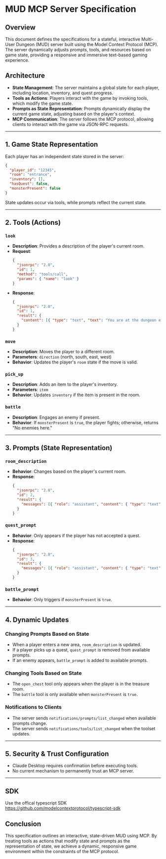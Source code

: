 # MUD MCP Server Specification

## Overview
This document defines the specifications for a stateful, interactive Multi-User Dungeon (MUD) server built using the Model Context Protocol (MCP). The server dynamically adjusts prompts, tools, and resources based on game state, providing a responsive and immersive text-based gaming experience.

## Architecture
- **State Management**: The server maintains a global state for each player, including location, inventory, and quest progress.
- **Tools as Actions**: Players interact with the game by invoking tools, which modify the game state.
- **Prompts as State Representation**: Prompts dynamically display the current game state, adjusting based on the player's context.
- **MCP Communication**: The server follows the MCP protocol, allowing clients to interact with the game via JSON-RPC requests.

---

## 1. Game State Representation
Each player has an independent state stored in the server:
```json
{
  "player_id": "12345",
  "room": "entrance",
  "inventory": [],
  "hasQuest": false,
  "monsterPresent": false
}
```
State updates occur via tools, while prompts reflect the current state.

---

## 2. Tools (Actions)
### `look`
- **Description**: Provides a description of the player's current room.
- **Request**:
  ```json
  {
    "jsonrpc": "2.0",
    "id": 1,
    "method": "tools/call",
    "params": { "name": "look" }
  }
  ```
- **Response**:
  ```json
  {
    "jsonrpc": "2.0",
    "id": 1,
    "result": {
      "content": [{ "type": "text", "text": "You are at the dungeon entrance. Exits: North." }]
    }
  }
  ```

### `move`
- **Description**: Moves the player to a different room.
- **Parameters**: `direction` (north, south, east, west)
- **Behavior**: Updates the player's `room` state if the move is valid.

### `pick_up`
- **Description**: Adds an item to the player's inventory.
- **Parameters**: `item`
- **Behavior**: Updates `inventory` if the item is present in the room.

### `battle`
- **Description**: Engages an enemy if present.
- **Behavior**: If `monsterPresent` is `true`, the player fights; otherwise, returns "No enemies here."

---

## 3. Prompts (State Representation)
### `room_description`
- **Behavior**: Changes based on the player's current room.
- **Response**:
  ```json
  {
    "jsonrpc": "2.0",
    "id": 2,
    "result": {
      "messages": [{ "role": "assistant", "content": { "type": "text", "text": "You are in a dark hallway. Exits: South, East." } }]
    }
  }
  ```

### `quest_prompt`
- **Behavior**: Only appears if the player has not accepted a quest.
- **Response**:
  ```json
  {
    "jsonrpc": "2.0",
    "id": 3,
    "result": {
      "messages": [{ "role": "assistant", "content": { "type": "text", "text": "A note on the wall describes a quest. Accept?" } }]
    }
  }
  ```

### `battle_prompt`
- **Behavior**: Only triggers if `monsterPresent` is `true`.

---

## 4. Dynamic Updates
### Changing Prompts Based on State
- When a player enters a new area, `room_description` is updated.
- If a player picks up a quest, `quest_prompt` is removed from available prompts.
- If an enemy appears, `battle_prompt` is added to available prompts.

### Changing Tools Based on State
- The `open_chest` tool only appears when the player is in the treasure room.
- The `battle` tool is only available when `monsterPresent` is `true`.

### Notifications to Clients
- The server sends `notifications/prompts/list_changed` when available prompts change.
- The server sends `notifications/tools/list_changed` when the toolset updates.

---

## 5. Security & Trust Configuration
- Claude Desktop requires confirmation before executing tools.
- No current mechanism to permanently trust an MCP server.

---

## SDK
Use the offical typescript SDK https://github.com/modelcontextprotocol/typescript-sdk

## Conclusion
This specification outlines an interactive, state-driven MUD using MCP. By treating tools as actions that modify state and prompts as the representation of state, we achieve a dynamic, responsive game environment within the constraints of the MCP protocol.

